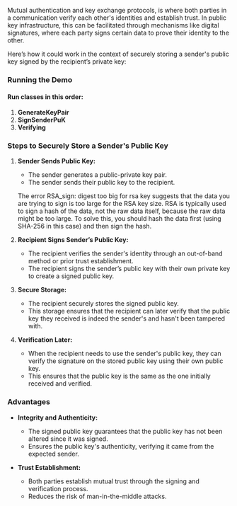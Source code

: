 Mutual authentication and key exchange protocols, is where both parties in a communication verify each other's identities and establish trust. In public key infrastructure, this can be facilitated through mechanisms like digital signatures, where each party signs certain data to prove their identity to the other.

Here’s how it could work in the context of securely storing a sender's public key signed by the recipient’s private key:

### Running the Demo
#### Run classes in this order:
1. **GenerateKeyPair**
2. **SignSenderPuK**
3. **Verifying**

### Steps to Securely Store a Sender's Public Key

1. **Sender Sends Public Key:**
    - The sender generates a public-private key pair.
    - The sender sends their public key to the recipient.

   The error RSA_sign: digest too big for rsa key suggests that the data you are trying to sign is too large for the RSA key size.
   RSA is typically used to sign a hash of the data, not the raw data itself, because the raw data might be too large.
   To solve this, you should hash the data first (using SHA-256 in this case) and then sign the hash.

2. **Recipient Signs Sender’s Public Key:**
    - The recipient verifies the sender's identity through an out-of-band method or prior trust establishment.
    - The recipient signs the sender’s public key with their own private key to create a signed public key.

3. **Secure Storage:**
    - The recipient securely stores the signed public key.
    - This storage ensures that the recipient can later verify that the public key they received is indeed the sender's and hasn't been tampered with.

4. **Verification Later:**
    - When the recipient needs to use the sender's public key, they can verify the signature on the stored public key using their own public key.
    - This ensures that the public key is the same as the one initially received and verified.

### Advantages

- **Integrity and Authenticity:**
    - The signed public key guarantees that the public key has not been altered since it was signed.
    - Ensures the public key's authenticity, verifying it came from the expected sender.

- **Trust Establishment:**
    - Both parties establish mutual trust through the signing and verification process.
    - Reduces the risk of man-in-the-middle attacks.
